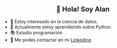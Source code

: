 <h2 align="center">👋 Hola! Soy Alan</h2>

- :eyes: Estoy interesado en la ciencia de datos.
- 🌱 Actualmente estoy aprendiendo sobre Python.
- 📚 Estudio programación
- 💼 Me podes contactar en mi [Linkeding](https://www.linkedin.com/in/alanmelofreyre/)

